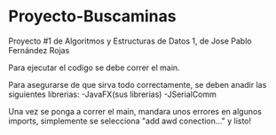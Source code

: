 # Proyecto-Buscaminas
Proyecto #1 de Algoritmos y Estructuras de Datos 1, de Jose Pablo Fernández Rojas

Para ejecutar el  codigo se debe correr el main.

Para asegurarse de que sirva todo correctamente, se deben anadir las siguientes librerias:
-JavaFX(sus librerias)
-JSerialComm

Una vez se ponga a correr el main, mandara unos errores en algunos imports, simplemente se selecciona "add awd conection..." y listo!
